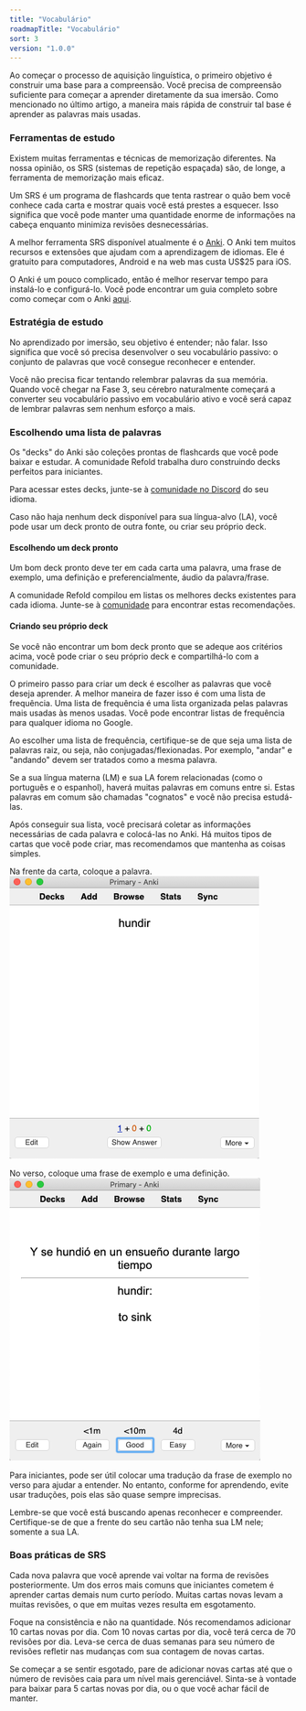 ```yaml
---
title: "Vocabulário"
roadmapTitle: "Vocabulário"
sort: 3
version: "1.0.0"
---
```


Ao começar o processo de aquisição linguística, o primeiro objetivo é construir uma base para a compreensão. Você precisa de compreensão suficiente para começar a aprender diretamente da sua imersão. Como mencionado no último artigo, a maneira mais rápida de construir tal base é aprender as palavras mais usadas.

### Ferramentas de estudo

Existem muitas ferramentas e técnicas de memorização diferentes. Na nossa opinião, os SRS (sistemas de repetição espaçada) são, de longe, a ferramenta de memorização mais eficaz.

Um SRS é um programa de flashcards que tenta rastrear o quão bem você conhece cada carta e mostrar quais você está prestes a esquecer. Isso significa que você pode manter uma quantidade enorme de informações na cabeça enquanto minimiza revisões desnecessárias.

A melhor ferramenta SRS disponível atualmente é o [Anki][anki]. O Anki tem muitos recursos e extensões que ajudam com a aprendizagem de idiomas. Ele é gratuito para computadores, Android e na web mas custa US$25 para iOS.

O Anki é um pouco complicado, então é melhor reservar tempo para instalá-lo e configurá-lo. Você pode encontrar um guia completo sobre como começar com o Anki [aqui][anki-guide].

### Estratégia de estudo

No aprendizado por imersão, seu objetivo é entender; não falar. Isso significa que você só precisa desenvolver o seu vocabulário passivo: o conjunto de palavras que você consegue reconhecer e entender.

Você não precisa ficar tentando relembrar palavras da sua memória. Quando você chegar na Fase 3, seu cérebro naturalmente começará a converter seu vocabulário passivo em vocabulário ativo e você será capaz de lembrar palavras sem nenhum esforço a mais.

### Escolhendo uma lista de palavras

Os "decks" do Anki são coleções prontas de flashcards que você pode baixar e estudar. A comunidade Refold trabalha duro construindo decks perfeitos para iniciantes.

Para acessar estes decks, junte-se à [comunidade no Discord][join-link] do seu idioma.

Caso não haja nenhum deck disponível para sua língua-alvo (LA), você pode usar um deck pronto de outra fonte, ou criar seu próprio deck.

#### Escolhendo um deck pronto

Um bom deck pronto deve ter em cada carta uma palavra, uma frase de exemplo, uma definição e preferencialmente, áudio da palavra/frase.

A comunidade Refold compilou em listas os melhores decks existentes para cada idioma. Junte-se à [comunidade][join-link] para encontrar estas recomendações.

#### Criando seu próprio deck

Se você não encontrar um bom deck pronto que se adeque aos critérios acima, você pode criar o seu próprio deck e compartilhá-lo com a comunidade.

O primeiro passo para criar um deck é escolher as palavras que você deseja aprender. A melhor maneira de fazer isso é com uma lista de frequência. Uma lista de frequência é uma lista organizada pelas palavras mais usadas às menos usadas. Você pode encontrar listas de frequência para qualquer idioma no Google.

Ao escolher uma lista de frequência, certifique-se de que seja uma lista de palavras raiz, ou seja, não conjugadas/flexionadas. Por exemplo, "andar" e "andando" devem ser tratados como a mesma palavra.

Se a sua língua materna (LM) e sua LA forem relacionadas (como o português e o espanhol), haverá muitas palavras em comuns entre si. Estas palavras em comum são chamadas "cognatos" e você não precisa estudá-las.

Após conseguir sua lista, você precisará coletar as informações necessárias de cada palavra e colocá-las no Anki. Há muitos tipos de cartas que você pode criar, mas recomendamos que mantenha as coisas simples.

Na frente da carta, coloque a palavra. ![](../../../images/vocabulary-card-front.png)

No verso, coloque uma frase de exemplo e uma definição. ![](../../../images/vocabulary-card-back.png)

Para iniciantes, pode ser útil colocar uma tradução da frase de exemplo no verso para ajudar a entender. No entanto, conforme for aprendendo, evite usar traduções, pois elas são quase sempre imprecisas.

Lembre-se que você está buscando apenas reconhecer e compreender. Certifique-se de que a frente do seu cartão não tenha sua LM nele; somente a sua LA.

### Boas práticas de SRS

Cada nova palavra que você aprende vai voltar na forma de revisões posteriormente. Um dos erros mais comuns que iniciantes cometem é aprender cartas demais num curto período. Muitas cartas novas levam a muitas revisões, o que em muitas vezes resulta em esgotamento.

Foque na consistência e não na quantidade. Nós recomendamos adicionar 10 cartas novas por dia. Com 10 novas cartas por dia, você terá cerca de 70 revisões por dia. Leva-se cerca de duas semanas para seu número de revisões refletir nas mudanças com sua contagem de novas cartas.

Se começar a se sentir esgotado, pare de adicionar novas cartas até que o número de revisões caia para um nível mais gerenciável. Sinta-se à vontade para baixar para 5 cartas novas por dia, ou o que você achar fácil de manter.

[anki]: https://apps.ankiweb.net/
[anki-guide]: /roadmap/stage-1/a/anki-setup
[join-link]: /join
[join-link]: /join
